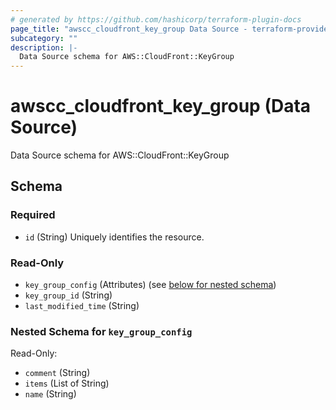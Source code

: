 ```yaml
---
# generated by https://github.com/hashicorp/terraform-plugin-docs
page_title: "awscc_cloudfront_key_group Data Source - terraform-provider-awscc"
subcategory: ""
description: |-
  Data Source schema for AWS::CloudFront::KeyGroup
---
```


# awscc_cloudfront_key_group (Data Source)

Data Source schema for AWS::CloudFront::KeyGroup



<!-- schema generated by tfplugindocs -->
## Schema

### Required

- `id` (String) Uniquely identifies the resource.

### Read-Only

- `key_group_config` (Attributes) (see [below for nested schema](#nestedatt--key_group_config))
- `key_group_id` (String)
- `last_modified_time` (String)

<a id="nestedatt--key_group_config"></a>
### Nested Schema for `key_group_config`

Read-Only:

- `comment` (String)
- `items` (List of String)
- `name` (String)
